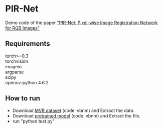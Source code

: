 # PIR-Net
Demo code of the paper ["PIR-Net: Pixel-wise Image Registration Network for RGB Images"](https://kns.cnki.net/kcms/detail/detail.aspx?dbcode=CAPJ&dbname=CAPJLAST&filename=BJHK20210130001&uniplatform=NZKPT&v=VPpzCYKdySObyMj5EuKWfL0MMwf0wL%25mmd2BPAwpxOxl%25mmd2FZaBhvMRgYsatG%25mmd2Fzibw3gK%25mmd2Bq6)
## Requirements
torch>=0.3  
torchvision  
imageio  
argparse  
scipy  
opencv-python 4.6.2
## How to run
* Download [MVR dataset](https://pan.baidu.com/s/1n3a5oFjSnm0vw-jHaOlm9A) (code: vbnm) and Extract the data.  
* Download [pretrained model](https://pan.baidu.com/s/1ett_fyuSLVXe5C6UgUtGbQ) (code: vbnm) and Extract the file.
* run "python test.py"
